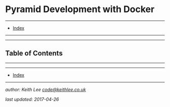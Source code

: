 # Pyramid Development with Docker


----

* [Index](README.md)


----

----


## Table of Contents




----


----

* [Index](README.md)

----

*author: Keith Lee <code@keithlee.co.uk>*

*last updated: 2017-04-26*



